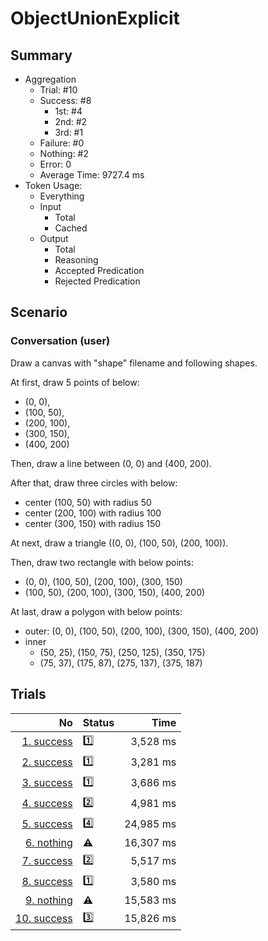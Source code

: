 # ObjectUnionExplicit
## Summary
  - Aggregation
    - Trial: #10
    - Success: #8
      - 1st: #4
      - 2nd: #2
      - 3rd: #1
    - Failure: #0
    - Nothing: #2
    - Error: 0
    - Average Time: 9727.4 ms
  - Token Usage:
    - Everything
    - Input
      - Total
      - Cached
    - Output
      - Total
      - Reasoning
      - Accepted Predication
      - Rejected Predication

## Scenario
### Conversation (user)
Draw a canvas with "shape" filename and following shapes.

At first, draw 5 points of below:

  - (0, 0),
  - (100, 50),
  - (200, 100),
  - (300, 150),
  - (400, 200)

Then, draw a line between (0, 0) and (400, 200).

After that, draw three circles with below:

  - center (100, 50) with radius 50
  - center (200, 100) with radius 100
  - center (300, 150) with radius 150

At next, draw a triangle ((0, 0), (100, 50), (200, 100)).

Then, draw two rectangle with below points:

  - (0, 0), (100, 50), (200, 100), (300, 150)
  - (100, 50), (200, 100), (300, 150), (400, 200)

At last, draw a polygon with below points:

  - outer: (0, 0), (100, 50), (200, 100), (300, 150), (400, 200)
  - inner
    - (50, 25), (150, 75), (250, 125), (350, 175)
    - (75, 37), (175, 87), (275, 137), (375, 187)

## Trials
No | Status | Time
---:|:-------|------:
[1. success](./trials/1.success.json) | 1️⃣ | 3,528 ms
[2. success](./trials/2.success.json) | 1️⃣ | 3,281 ms
[3. success](./trials/3.success.json) | 1️⃣ | 3,686 ms
[4. success](./trials/4.success.json) | 2️⃣ | 4,981 ms
[5. success](./trials/5.success.json) | 4️⃣ | 24,985 ms
[6. nothing](./trials/6.nothing.json) | ⚠️ | 16,307 ms
[7. success](./trials/7.success.json) | 2️⃣ | 5,517 ms
[8. success](./trials/8.success.json) | 1️⃣ | 3,580 ms
[9. nothing](./trials/9.nothing.json) | ⚠️ | 15,583 ms
[10. success](./trials/10.success.json) | 3️⃣ | 15,826 ms